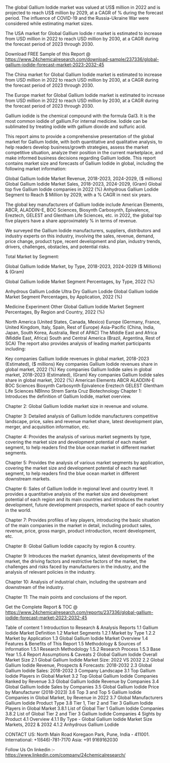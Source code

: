 The global Gallium Iodide market was valued at US$ million in 2022 and is projected to reach US$ million by 2029, at a CAGR of % during the forecast period. The influence of COVID-19 and the Russia-Ukraine War were considered while estimating market sizes.

The USA market for Global Gallium Iodide r market is estimated to increase from USD million in 2022 to reach USD million by 2030, at a CAGR during the forecast period of 2023 through 2030.

Download FREE Sample of this Report @ https://www.24chemicalresearch.com/download-sample/237336/global-gallium-iodide-forecast-market-2023-2032-45

The China market for Global Gallium Iodide  market is estimated to increase from USD million in 2022 to reach USD million by 2030, at a CAGR during the forecast period of 2023 through 2030.

The Europe market for Global Gallium Iodide  market is estimated to increase from USD million in 2022 to reach USD million by 2030, at a CAGR during the forecast period of 2023 through 2030.

Gallium iodide is the chemical compound with the formula GaI3. It is the most common iodide of gallium.For internal medicine. Iodide can be sublimated by treating iodide with gallium dioxide and sulfuric acid.

This report aims to provide a comprehensive presentation of the global market for Gallium Iodide, with both quantitative and qualitative analysis, to help readers develop business/growth strategies, assess the market competitive situation, analyze their position in the current marketplace, and make informed business decisions regarding Gallium Iodide. This report contains market size and forecasts of Gallium Iodide in global, including the following market information:

Global Gallium Iodide Market Revenue, 2018-2023, 2024-2029, ($ millions)
Global Gallium Iodide Market Sales, 2018-2023, 2024-2029, (Gram)
Global top five Gallium Iodide companies in 2022 (%)
Anhydrous Gallium Lodide Segment to Reach $ Million by 2029, with a % CAGR in next six years.

The global key manufacturers of Gallium Iodide include American Elements, ABCR, ALADDIN-E, BOC Sciences, Biosynth Carbosynth, Epivalence, Ereztech, GELEST and Glentham Life Sciences, etc. in 2022, the global top five players have a share approximately % in terms of revenue.

We surveyed the Gallium Iodide manufacturers, suppliers, distributors and industry experts on this industry, involving the sales, revenue, demand, price change, product type, recent development and plan, industry trends, drivers, challenges, obstacles, and potential risks.

Total Market by Segment:

Global Gallium Iodide Market, by Type, 2018-2023, 2024-2029 ($ Millions) & (Gram)

Global Gallium Iodide Market Segment Percentages, by Type, 2022 (%)

Anhydrous Gallium Lodide
Ultra Dry Gallium Lodide
Global Gallium Iodide Market Segment Percentages, by Application, 2022 (%)

Medicine
Experiment
Other
Global Gallium Iodide Market Segment Percentages, By Region and Country, 2022 (%)

North America (United States, Canada, Mexico)
Europe (Germany, France, United Kingdom, Italy, Spain, Rest of Europe)
Asia-Pacific (China, India, Japan, South Korea, Australia, Rest of APAC)
The Middle East and Africa (Middle East, Africa)
South and Central America (Brazil, Argentina, Rest of SCA)
The report also provides analysis of leading market participants including:

Key companies Gallium Iodide revenues in global market, 2018-2023 (Estimated), ($ millions)
Key companies Gallium Iodide revenues share in global market, 2022 (%)
Key companies Gallium Iodide sales in global market, 2018-2023 (Estimated), (Gram)
Key companies Gallium Iodide sales share in global market, 2022 (%)
American Elements
ABCR
ALADDIN-E
BOC Sciences
Biosynth Carbosynth
Epivalence
Ereztech
GELEST
Glentham Life Sciences
NBInno
Strem
Santa Cruz Biotechnology
Chapter 1: Introduces the definition of Gallium Iodide, market overview.

Chapter 2: Global Gallium Iodide market size in revenue and volume.

Chapter 3: Detailed analysis of Gallium Iodide manufacturers competitive landscape, price, sales and revenue market share, latest development plan, merger, and acquisition information, etc.

Chapter 4: Provides the analysis of various market segments by type, covering the market size and development potential of each market segment, to help readers find the blue ocean market in different market segments.

Chapter 5: Provides the analysis of various market segments by application, covering the market size and development potential of each market segment, to help readers find the blue ocean market in different downstream markets.

Chapter 6: Sales of Gallium Iodide in regional level and country level. It provides a quantitative analysis of the market size and development potential of each region and its main countries and introduces the market development, future development prospects, market space of each country in the world.

Chapter 7: Provides profiles of key players, introducing the basic situation of the main companies in the market in detail, including product sales, revenue, price, gross margin, product introduction, recent development, etc.

Chapter 8: Global Gallium Iodide capacity by region & country.

Chapter 9: Introduces the market dynamics, latest developments of the market, the driving factors and restrictive factors of the market, the challenges and risks faced by manufacturers in the industry, and the analysis of relevant policies in the industry.

Chapter 10: Analysis of industrial chain, including the upstream and downstream of the industry.

Chapter 11: The main points and conclusions of the report.

Get the Complete Report & TOC @ https://www.24chemicalresearch.com/reports/237336/global-gallium-iodide-forecast-market-2023-2032-45

Table of content
1 Introduction to Research & Analysis Reports
1.1 Gallium Iodide Market Definition
1.2 Market Segments
1.2.1 Market by Type
1.2.2 Market by Application
1.3 Global Gallium Iodide Market Overview
1.4 Features & Benefits of This Report
1.5 Methodology & Sources of Information
1.5.1 Research Methodology
1.5.2 Research Process
1.5.3 Base Year
1.5.4 Report Assumptions & Caveats
2 Global Gallium Iodide Overall Market Size
2.1 Global Gallium Iodide Market Size: 2022 VS 2032
2.2 Global Gallium Iodide Revenue, Prospects & Forecasts: 2018-2032
2.3 Global Gallium Iodide Sales: 2018-2032
3 Company Landscape
3.1 Top Gallium Iodide Players in Global Market
3.2 Top Global Gallium Iodide Companies Ranked by Revenue
3.3 Global Gallium Iodide Revenue by Companies
3.4 Global Gallium Iodide Sales by Companies
3.5 Global Gallium Iodide Price by Manufacturer (2018-2023)
3.6 Top 3 and Top 5 Gallium Iodide Companies in Global Market, by Revenue in 2022
3.7 Global Manufacturers Gallium Iodide Product Type
3.8 Tier 1, Tier 2 and Tier 3 Gallium Iodide Players in Global Market
3.8.1 List of Global Tier 1 Gallium Iodide Companies
3.8.2 List of Global Tier 2 and Tier 3 Gallium Iodide Companies
4 Sights by Product
4.1 Overview
4.1.1 By Type - Global Gallium Iodide Market Size Markets, 2022 & 2032
4.1.2 Anhydrous Gallium Lodide

CONTACT US:
North Main Road Koregaon Park, Pune, India - 411001.
International: +1(646)-781-7170
Asia: +91 9169162030

Follow Us On linkedin :- https://www.linkedin.com/company/24chemicalresearch/
